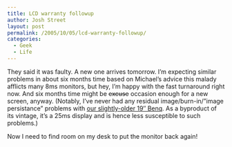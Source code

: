 ```yaml
---
title: LCD warranty followup
author: Josh Street
layout: post
permalink: /2005/10/05/lcd-warranty-followup/
categories:
  - Geek
  - Life
---
```

They said it was faulty. A new one arrives tomorrow. I&#8217;m expecting similar problems in about six months time based on Michael&#8217;s advice this malady afflicts many 8ms monitors, but hey, I&#8217;m happy with the fast turnaround right now. And six months time might be <del>excuse</del> occasion enough for a new screen, anyway. (Notably, I&#8217;ve never had any residual image/burn-in/&#8221;image persistance&#8221; problems with [our slightly-older 19&#8243; Benq][1]. As a byproduct of its vintage, it&#8217;s a 25ms display and is hence less susceptible to such problems.)

Now I need to find room on my desk to put the monitor back again!

 [1]: /blog/2004/08/11/sexy-lcd-goodness